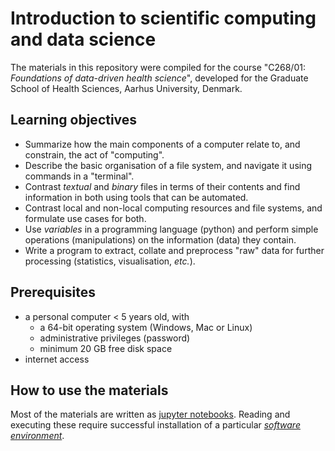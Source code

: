 # Introduction to scientific computing and data science

The materials in this repository were compiled for the course "C268/01: _Foundations of data-driven health science_", developed for the Graduate School of Health Sciences, Aarhus University, Denmark.

## Learning objectives

* Summarize how the main components of a computer relate to, and constrain, the act of "computing".
* Describe the basic organisation of a file system, and navigate it using commands in a "terminal".
* Contrast _textual_ and _binary_ files in terms of their contents and find information in both using tools that can be automated.
* Contrast local and non-local computing resources and file systems, and formulate use cases for both.
* Use _variables_ in a programming language (python) and perform simple operations (manipulations) on the information (data) they contain.
* Write a program to extract, collate and preprocess "raw" data for further processing (statistics, visualisation, _etc._).

## Prerequisites

* a personal computer < 5 years old, with
  * a 64-bit operating system (Windows, Mac or Linux)
  * administrative privileges (password)
  * minimum 20 GB free disk space
* internet access

## How to use the materials

Most of the materials are written as [jupyter notebooks](http://jupyter-notebook.readthedocs.io/en/latest/examples/Notebook/What%20is%20the%20Jupyter%20Notebook.html). Reading and executing these require successful installation of a particular [_software environment_](html/software-environments.html).
